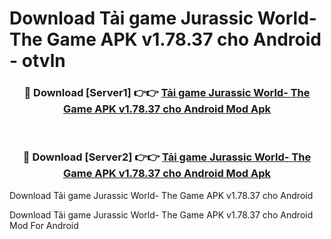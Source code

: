 # Download Tải game Jurassic World- The Game APK v1.78.37 cho Android - otvln


<div align="center">
<h3>🔴 Download [Server1] 👉👉 <a href="https://apk-comot.site?title=Tải_game_Jurassic_World-_The_Game_APK_v1.78.37_cho_Android">Tải game Jurassic World- The Game APK v1.78.37 cho Android Mod Apk</a></h3><br>
<h3>🔴 Download [Server2] 👉👉 <a href="https://apk-comot.site?title=Tải_game_Jurassic_World-_The_Game_APK_v1.78.37_cho_Android">Tải game Jurassic World- The Game APK v1.78.37 cho Android Mod Apk</a></h3>
</div>



Download Tải game Jurassic World- The Game APK v1.78.37 cho Android 

Download Tải game Jurassic World- The Game APK v1.78.37 cho Android Mod For Android